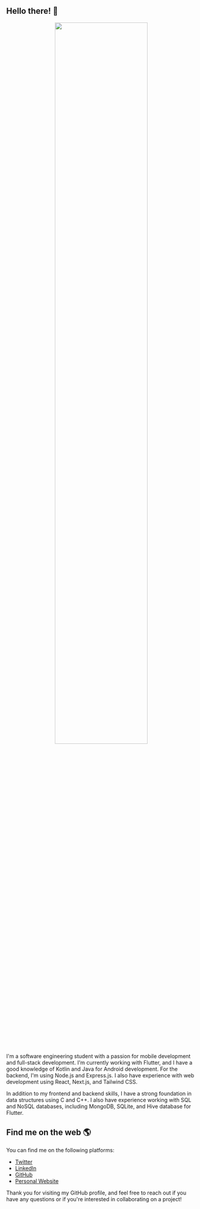 
## Hello there! 👋
 
 <div id="header" align="center" style = " border-raduis : 1rem ; ">
  <img src="https://media.giphy.com/media/4OAxDXv4RdUeg38JYi/giphy.gif" width="70%"/>
</div>
I'm a software engineering student with a passion for mobile development and full-stack development. I'm currently working with Flutter, and I have a good knowledge of Kotlin and Java for Android development. For the backend, I'm using Node.js and Express.js. I also have experience with web development using React, Next.js, and Tailwind CSS. 

In addition to my frontend and backend skills, I have a strong foundation in data structures using C and C++. I also have experience working with SQL and NoSQL databases, including MongoDB, SQLite, and Hive database for Flutter.

## Find me on the web 🌎

You can find me on the following platforms:

- <a href="YOUR-LINK-HERE" target="_blank"><i class="fab fa-twitter-square"></i> Twitter</a>
- <a href="YOUR-LINK-HERE" target="_blank"><i class="fab fa-linkedin"></i> LinkedIn</a>
- <a href="YOUR-LINK-HERE" target="_blank"><i class="fab fa-github-square"></i> GitHub</a>
- <a href="YOUR-LINK-HERE" target="_blank"><i class="fas fa-globe"></i> Personal Website</a>

Thank you for visiting my GitHub profile, and feel free to reach out if you have any questions or if you're interested in collaborating on a project!

<!--
**hamzamza/hamzamza** is a ✨ _special_ ✨ repository because its `README.md` (this file) appears on your GitHub profile.

Here are some ideas to get you started:

- 🔭 I’m currently working on ...
- 🌱 I’m currently learning ...
- 👯 I’m looking to collaborate on ...
- 🤔 I’m looking for help with ...
- 💬 Ask me about ...
- 📫 How to reach me: ...
- 😄 Pronouns: ...
- ⚡ Fun fact: ...
-->
